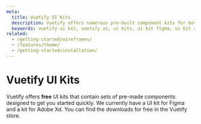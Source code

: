```yaml
---
meta:
  title: Vuetify UI Kits
  description: Vuetify offers numerous pre-built component kits for both Figma and Adobe Xd. Kickstart your next application today.
  keywords: vuetify ui kit, vuetify ui, ui kits, ui kit figma, ui kit adobe xd
related:
  - /getting-started/wireframes/
  - /features/theme/
  - /getting-started/installation/
---
```


# Vuetify UI Kits

Vuetify offers **free** UI kits that contain sets of pre-made components designed to get you started quickly. We currently have a UI kit for Figma and a kit for Adobe Xd. You can find the downloads for free in the Vuetify store.

<!-- <vuetify-ui-kits /> -->

<backmatter />
